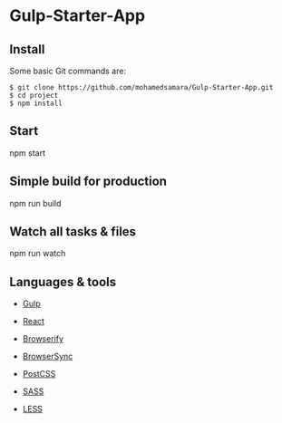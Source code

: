 # Gulp-Starter-App

## Install

Some basic Git commands are:

```
$ git clone https://github.com/mohamedsamara/Gulp-Starter-App.git
$ cd project
$ npm install

```

## Start

npm start

## Simple build for production

npm run build

## Watch all tasks & files

npm run watch

## Languages & tools

- [Gulp](https://gulpjs.com/)

- [React](https://reactjs.org/)

- [Browserify](http://browserify.org/)

- [BrowserSync](https://www.browsersync.io/)

- [PostCSS](https://postcss.org/)

- [SASS](https://sass-lang.com/)

- [LESS](http://lesscss.org/)
